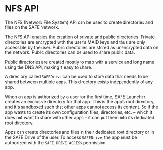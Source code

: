 # NFS API

The NFS (Network File System) API can be used to create directories and files on the SAFE Network.

The NFS API enables the creation of private and public directories. Private directories are encrypted with the user’s MAID keys and thus are only accessible by the user. Public directories are stored as unencrypted data on the network. Public directories can be used to share public data.

Public directories are created mostly to map with a service and long name using the DNS API, making it easy to share.

A directory called `SAFEDrive` can be used to store data that needs to be shared between multiple apps. This directory exists independently of any app.

When an app is authorized by a user for the first time, SAFE Launcher creates an exclusive directory for that app. This is the app’s root directory, and it's sandboxed such that other apps cannot access its content. So if the app wants to create its own configuration files, directories, etc. – which it does not want to share with other apps – it can put them into its dedicated root directory.

Apps can create directories and files in their dedicated root directory or in the SAFE Drive of the user. To access `SAFEDrive`, the app must be authorized with the `SAFE_DRIVE_ACCESS` permission.
